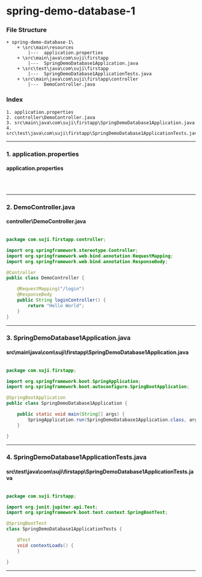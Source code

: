 # spring-demo-database-1


### File Structure
```pre
+ spring-demo-database-1\ 
	+ \src\main\resources
		|---  application.properties
	+ \src\main\java\com\suji\firstapp
		|---  SpringDemoDatabase1Application.java
	+ \src\test\java\com\suji\firstapp
		|---  SpringDemoDatabase1ApplicationTests.java
	+ \src\main\java\com\suji\firstapp\controller
		|---  DemoController.java
```
### Index
```pre
1. application.properties
2. controller\DemoController.java
3. src\main\java\com\suji\firstapp\SpringDemoDatabase1Application.java
4. src\test\java\com\suji\firstapp\SpringDemoDatabase1ApplicationTests.java

```

---

### 1. application.properties

#### application.properties

```properties



```

---

### 2. DemoController.java

#### controller\DemoController.java

```java

package com.suji.firstapp.controller;

import org.springframework.stereotype.Controller;
import org.springframework.web.bind.annotation.RequestMapping;
import org.springframework.web.bind.annotation.ResponseBody;

@Controller
public class DemoController {

	@RequestMapping("/login")
	@ResponseBody
	public String loginController() {
		return "Hello World";
	}
}

```

---

### 3. SpringDemoDatabase1Application.java

#### src\main\java\com\suji\firstapp\SpringDemoDatabase1Application.java

```java

package com.suji.firstapp;

import org.springframework.boot.SpringApplication;
import org.springframework.boot.autoconfigure.SpringBootApplication;

@SpringBootApplication
public class SpringDemoDatabase1Application {

	public static void main(String[] args) {
		SpringApplication.run(SpringDemoDatabase1Application.class, args);
	}

}

```

---

### 4. SpringDemoDatabase1ApplicationTests.java

#### src\test\java\com\suji\firstapp\SpringDemoDatabase1ApplicationTests.java

```java

package com.suji.firstapp;

import org.junit.jupiter.api.Test;
import org.springframework.boot.test.context.SpringBootTest;

@SpringBootTest
class SpringDemoDatabase1ApplicationTests {

	@Test
	void contextLoads() {
	}

}

```

---

